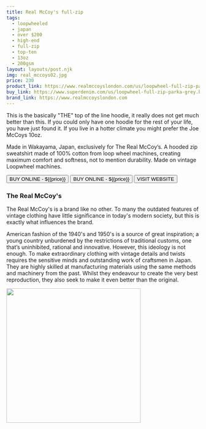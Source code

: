 ```yaml
---
title: Real McCoy's full-zip
tags:
  - loopwheeled
  - japan
  - over $200
  - high-end 
  - full-zip
  - top-ten
  - 13oz
  - 200gsm
layout: layouts/post.njk
img: real_mccoys02.jpg
price: 230
product_link: https://www.realmccoyslondon.com/us/loopwheel-full-zip-parka-grey.html
buy_link: https://www.superdenim.com/us/loopwheel-full-zip-parka-grey.html   
brand_link: https://www.realmccoyslondon.com
---
```

<div class="col col-sm-8">

<p>This is the basically "THE" top of the line hoodie, it really does not get much better than this. If you could only have one hoodie for the rest of your life, you have just found it. If you live in a hotter climate you might prefer the Joe McCoys 10oz.</p>  

<p>Made in Wakayama, Japan, exclusively for The Real McCoy’s. A hooded zip sweatshirt made of 100% cotton from loop wheel machines, creating maximum comfort and softness, not to mention durability. Made on vintage Loopwheel machines.</p>       
<p>
    <a href='{{buy_link}}'><button class="button-primary-outlined button-round">BUY ONLINE - ${{price}}</button></a>
    <a href='{{product_link}}'><button class="button-primary-outlined button-round">BUY ONLINE - ${{price}}</button></a>
    <a href='{{product_link}}'><button class="button-primary-outlined button-round">VISIT WEBSITE</button></a>
</p>

### The Real McCoy's
<p>The Real McCoy's is a brand like no other. To many the outdated features of vintage clothing have little significance in today's modern society, but this is exactly what influences the brand.

American fashion of the 1940's and 1950's is a source of great inspiration; a young country unburdened by the restrictions of traditional customs, one that’s uninhibited, rational and innovative. However, this ideology is not enough. To make extraordinary clothing with vintage details and twists requires the sensitive minds and outstanding work of craftsmen in Japan. They are highly skilled at manufacturing materials using the same methods and machinery from the past. Whilst they endeavour to create the very best reproduction, they also seek to make it even better than the original.</p>
</div>

<div class="col col-sm-4 float-right">
        <img src='/img/{{img}}' height='350' class="float-left">
</div>